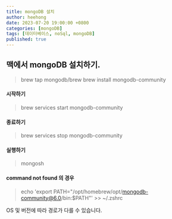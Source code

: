 ```yaml
---
title: mongoDB 설치
author: heehong
date: 2023-07-20 19:00:00 +0800
categories: [mongoDB]
tags: [데이터베이스, noSql, mongoDB]
published: true
---
```


## 맥에서 mongoDB 설치하기.
> brew tap mongodb/brew
> brew install mongodb-community

#### 시작하기
> brew services start mongodb-community
#### 종료하기
> brew services stop mongodb-community

#### 실행하기
> mongosh

#### command not found 의 경우
> echo 'export PATH="/opt/homebrew/opt/mongodb-community@6.0/bin:$PATH"' >> ~/.zshrc

OS 및 버전에 따라 경로가 다를 수 있습니다.